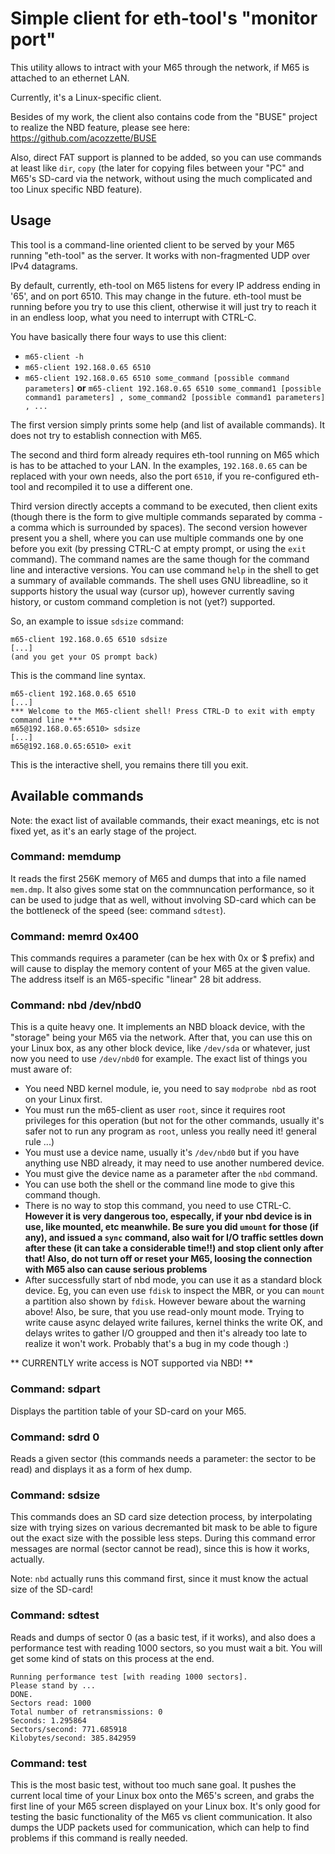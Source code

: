 # Simple client for eth-tool's "monitor port"

This utility allows to intract with your M65 through the network, if M65 is attached
to an ethernet LAN.

Currently, it's a Linux-specific client.

Besides of my work, the client also contains code from the "BUSE" project to
realize the NBD feature, please see here: https://github.com/acozzette/BUSE

Also, direct FAT support is planned to be added, so you can use commands at least
like `dir`, `copy` (the later for copying files between your "PC" and M65's SD-card
via the network, without using the much complicated and too Linux specific NBD
feature).

## Usage

This tool is a command-line oriented client to be served by your M65 running "eth-tool" as
the server. It works with non-fragmented UDP over IPv4 datagrams.

By default, currently, eth-tool on M65 listens for every IP address ending in '65', and
on port 6510. This may change in the future. eth-tool must be running before you try to
use this client, otherwise it will just try to reach it in an endless loop, what you need
to interrupt with CTRL-C.

You have basically there four ways to use this client:

* `m65-client -h`
* `m65-client 192.168.0.65 6510`
* `m65-client 192.168.0.65 6510 some_command [possible command parameters]` **or**
  `m65-client 192.168.0.65 6510 some_command1 [possible command1 parameters] , some_command2 [possible command1 parameters] , ...`

The first version simply prints some help (and list of available commands). It does not
try to establish connection with M65.

The second and third form already requires eth-tool running on M65 which is has to be
attached to your LAN. In the examples, `192.168.0.65` can be replaced with your own
needs, also the port `6510`, if you re-configured eth-tool and recompiled it to use
a different one.

Third version directly accepts a command to be executed, then client exits (though there is
the form to give multiple commands separated by comma - a comma which is surrounded by spaces). The second
version however present you a shell, where you can use multiple commands one by one before
you exit (by pressing CTRL-C at empty prompt, or using the `exit` command). The command
names are the same though for the command line and interactive versions. You can use
command `help` in the shell to get a summary of available commands. The shell uses
GNU libreadline, so it supports history the usual way (cursor up), however currently
saving history, or custom command completion is not (yet?) supported.

So, an example to issue `sdsize` command:

    m65-client 192.168.0.65 6510 sdsize
    [...]
    (and you get your OS prompt back)

This is the command line syntax.

    m65-client 192.168.0.65 6510
    [...]
    *** Welcome to the M65-client shell! Press CTRL-D to exit with empty command line ***
    m65@192.168.0.65:6510> sdsize
    [...]
    m65@192.168.0.65:6510> exit

This is the interactive shell, you remains there till you exit.

## Available commands

Note: the exact list of available commands, their exact meanings, etc is not fixed yet,
as it's an early stage of the project.

### Command: memdump

It reads the first 256K memory of M65 and dumps that into a file named `mem.dmp`.
It also gives some stat on the commnuncation performance, so it can be used to
judge that as well, without involving SD-card which can be the bottleneck of the
speed (see: command `sdtest`).

### Command: memrd 0x400

This commands requires a parameter (can be hex with 0x or $ prefix) and will cause
to display the memory content of your M65 at the given value. The address itself
is an M65-specific "linear" 28 bit address.

### Command: nbd /dev/nbd0

This is a quite heavy one. It implements an NBD bloack device, with the "storage"
being your M65 via the network. After that, you can use this on your Linux box,
as any other block device, like `/dev/sda` or whatever, just now you need to use
`/dev/nbd0` for example. The exact list of things you must aware of:

* You need NBD kernel module, ie, you need to say `modprobe nbd` as root on your
  Linux first.
* You must run the m65-client as user `root`, since it requires root privileges
  for this operation (but not for the other commands, usually it's safer not to
  run any program as `root`, unless you really need it! general rule ...)
* You must use a device name, usually it's `/dev/nbd0` but if you have anything
  use NBD already, it may need to use another numbered device.
* You must give the device name as a parameter after the `nbd` command.
* You can use both the shell or the command line mode to give this command though.
* There is no way to stop this command, you need to use CTRL-C. **However it is
  very dangerous too, especally, if your nbd device is in use, like mounted, etc
  meanwhile. Be sure you did `umount` for those (if any), and issued a `sync`
  command, also wait for I/O traffic settles down after these (it can take
  a considerable time!!) and stop client only after that! Also, do not turn off
  or reset your M65, loosing the connection with M65 also can cause serious
  problems**
* After successfully start of nbd mode, you can use it as a standard block
  device. Eg, you can even use `fdisk` to inspect the MBR, or you can `mount`
  a partition also shown by `fdisk`. However beware about the warning above!
  Also, be sure, that you use read-only mount mode. Trying to write cause
  async delayed write failures, kernel thinks the write OK, and delays writes
  to gather I/O groupped and then it's already too late to realize it won't
  work. Probably that's a bug in my code though :)

** CURRENTLY write access is NOT supported via NBD! **

### Command: sdpart

Displays the partition table of your SD-card on your M65.

### Command: sdrd 0

Reads a given sector (this commands needs a parameter: the sector to be read)
and displays it as a form of hex dump.

### Command: sdsize

This commands does an SD card size detection process, by interpolating size
with trying sizes on various decremanted bit mask to be able to figure out
the exact size with the possible less steps. During this command error messages
are normal (sector cannot be read), since this is how it works, actually.

Note: `nbd` actually runs this command first, since it must know the actual size
of the SD-card!

### Command: sdtest

Reads and dumps of sector 0 (as a basic test, if it works), and also does a
performance test with reading 1000 sectors, so you must wait a bit. You will
get some kind of stats on this process at the end.

    Running performance test [with reading 1000 sectors].
    Please stand by ...
    DONE.
    Sectors read: 1000
    Total number of retransmissions: 0
    Seconds: 1.295864
    Sectors/second: 771.685918
    Kilobytes/second: 385.842959

### Command: test

This is the most basic test, without too much sane goal. It pushes the current
local time of your Linux box onto the M65's screen, and grabs the first line
of your M65 screen displayed on your Linux box. It's only good for testing the
basic functionality of the M65 vs client communication. It also dumps the
UDP packets used for communication, which can help to find problems if this
command is really needed.
